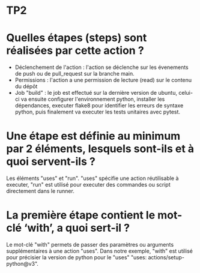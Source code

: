 # TP2

# Quelles étapes (steps) sont réalisées par cette action ?

- Déclenchement de l'action : l'action se déclenche sur les évenements de push ou de pull_request sur la branche main.
- Permissions : l'action a une permission de lecture (read) sur le contenu du dépôt
- Job "build" : le job est effectué sur la dernière version de ubuntu, celui-ci va ensuite configurer l'environnement python, installer les dépendances, executer flake8 pour identifier les erreurs de syntaxe python, puis finalement va executer les tests unitaires avec pytest.

# Une étape est définie au minimum par 2 éléments, lesquels sont-ils et à quoi servent-ils ?

Les éléments "uses" et "run". "uses" spécifie une action réutilisable à executer, "run" est utilisé pour executer des commandes ou script directement dans le runner.

# La première étape contient le mot-clé ‘with’, a quoi sert-il ?

Le mot-clé "with" permets de passer des paramètres ou arguments supplémentaires à une action "uses".
Dans notre exemple, "with" est utilisé pour précisier la version de python pour le "uses" "uses: actions/setup-python@v3".

